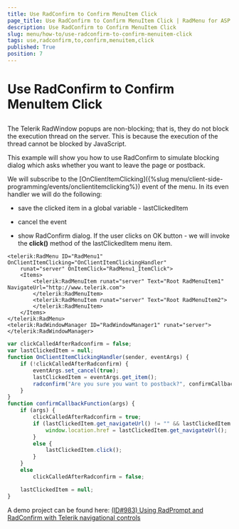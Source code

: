 ```yaml
---
title: Use RadConfirm to Confirm MenuItem Click
page_title: Use RadConfirm to Confirm MenuItem Click | RadMenu for ASP.NET AJAX Documentation
description: Use RadConfirm to Confirm MenuItem Click
slug: menu/how-to/use-radconfirm-to-confirm-menuitem-click
tags: use,radconfirm,to,confirm,menuitem,click
published: True
position: 7
---
```


# Use RadConfirm to Confirm MenuItem Click

## 

The Telerik RadWindow popups are non-blocking; that is, they do not block the execution thread on the server. This is because the execution of the thread cannot be blocked by JavaScript.

This example will show you how to use RadConfirm to simulate blocking dialog which asks whether you want to leave the page or postback.

We will subscribe to the [OnClientItemClicking]({%slug menu/client-side-programming/events/onclientitemclicking%}) event of the menu. In its even handler we will do the following:

* save the clicked item in a global variable - lastClickedItem

* cancel the event

* show RadConfirm dialog. If the user clicks on OK button - we will invoke the **click()** method of the lastClickedItem menu item.

````ASP.NET
<telerik:RadMenu ID="RadMenu1" OnClientItemClicking="OnClientItemClickingHandler"
    runat="server" OnItemClick="RadMenu1_ItemClick">
    <Items>
        <telerik:RadMenuItem runat="server" Text="Root RadMenuItem1" NavigateUrl="http://www.telerik.com">
        </telerik:RadMenuItem>
        <telerik:RadMenuItem runat="server" Text="Root RadMenuItem2">
        </telerik:RadMenuItem>
    </Items>
</telerik:RadMenu>
<telerik:RadWindowManager ID="RadWindowManager1" runat="server">
</telerik:RadWindowManager>
````


````JavaScript
var clickCalledAfterRadconfirm = false;
var lastClickedItem = null;
function OnClientItemClickingHandler(sender, eventArgs) {
    if (!clickCalledAfterRadconfirm) {
        eventArgs.set_cancel(true);
        lastClickedItem = eventArgs.get_item();
        radconfirm("Are you sure you want to postback?", confirmCallbackFunction);
    }
}
function confirmCallbackFunction(args) {
    if (args) {
        clickCalledAfterRadconfirm = true;
        if (lastClickedItem.get_navigateUrl() != "" && lastClickedItem.get_navigateUrl() != "#") {
            window.location.href = lastClickedItem.get_navigateUrl();
        }
        else {
            lastClickedItem.click();
        }
    }
    else
        clickCalledAfterRadconfirm = false;

    lastClickedItem = null;
}
````



A demo project can be found here: [(ID#983) Using RadPrompt and RadConfirm with Telerik navigational controls](http://www.telerik.com/support/kb/article/b454K-hmd-b454T-cag-b454c-cag.aspx)
